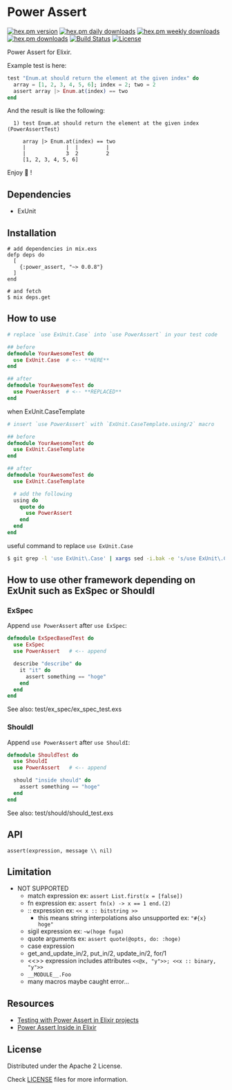 # Power Assert

[![hex.pm version](https://img.shields.io/hexpm/v/power_assert.svg)](https://hex.pm/packages/power_assert) [![hex.pm daily downloads](https://img.shields.io/hexpm/dd/power_assert.svg)](https://hex.pm/packages/power_assert) [![hex.pm weekly downloads](https://img.shields.io/hexpm/dw/power_assert.svg)](https://hex.pm/packages/power_assert) [![hex.pm downloads](https://img.shields.io/hexpm/dt/power_assert.svg)](https://hex.pm/packages/power_assert) [![Build Status](https://travis-ci.org/ma2gedev/power_assert_ex.svg?branch=master)](https://travis-ci.org/ma2gedev/power_assert_ex) [![License](https://img.shields.io/hexpm/l/power_assert.svg)](http://www.apache.org/licenses/LICENSE-2.0)

Power Assert for Elixir.

Example test is here:

```elixir
test "Enum.at should return the element at the given index" do
  array = [1, 2, 3, 4, 5, 6]; index = 2; two = 2
  assert array |> Enum.at(index) == two
end
```

And the result is like the following:

```
  1) test Enum.at should return the element at the given index (PowerAssertTest)

     array |> Enum.at(index) == two
     |             |  |         |
     |             3  2         2
     [1, 2, 3, 4, 5, 6]
```

Enjoy :muscle: !

## Dependencies

- ExUnit

## Installation

```
# add dependencies in mix.exs
defp deps do
  [
    {:power_assert, "~> 0.0.8"}
  ]
end

# and fetch
$ mix deps.get
```

## How to use

```elixir
# replace `use ExUnit.Case` into `use PowerAssert` in your test code

## before
defmodule YourAwesomeTest do
  use ExUnit.Case  # <-- **HERE**
end

## after
defmodule YourAwesomeTest do
  use PowerAssert  # <-- **REPLACED**
end
```

when ExUnit.CaseTemplate

```elixir
# insert `use PowerAssert` with `ExUnit.CaseTemplate.using/2` macro

## before
defmodule YourAwesomeTest do
  use ExUnit.CaseTemplate
end

## after
defmodule YourAwesomeTest do
  use ExUnit.CaseTemplate

  # add the following
  using do
    quote do
      use PowerAssert
    end
  end
end
```

useful command to replace `use ExUnit.Case`

```bash
$ git grep -l 'use ExUnit\.Case' | xargs sed -i.bak -e 's/use ExUnit\.Case/use PowerAssert/g'
```

## How to use other framework depending on ExUnit such as ExSpec or ShouldI

### ExSpec

Append `use PowerAssert` after `use ExSpec`:

```elixir
defmodule ExSpecBasedTest do
  use ExSpec
  use PowerAssert   # <-- append

  describe "describe" do
    it "it" do
      assert something == "hoge"
    end
  end
end
```

See also: test/ex_spec/ex_spec_test.exs

### ShouldI

Append `use PowerAssert` after `use ShouldI`:

```elixir
defmodule ShouldTest do
  use ShouldI
  use PowerAssert   # <-- append

  should "inside should" do
    assert something == "hoge"
  end
end
```

See also: test/should/should_test.exs

## API

```
assert(expression, message \\ nil)
```

## Limitation

- NOT SUPPORTED
  - match expression ex: `assert List.first(x = [false])`
  - fn expression ex: `assert fn(x) -> x == 1 end.(2)`
  - :: expression ex: `<< x :: bitstring >>`
    - this means string interpolations also unsupported ex: `"#{x} hoge"`
  - sigil expression ex: `~w(hoge fuga)`
  - quote arguments ex: `assert quote(@opts, do: :hoge)`
  - case expression
  - get_and_update_in/2, put_in/2, update_in/2, for/1
  - <<>> expression includes attributes `<<@x, "y">>; <<x :: binary, "y">>`
  - `__MODULE__.Foo`
  - many macros maybe caught error...

## Resources

- [Testing with Power Assert in Elixir projects](http://qiita.com/ma2ge/items/29115d0afbf97a092783)
- [Power Assert Inside in Elixir](https://speakerdeck.com/ma2gedev/power-assert-inside-in-elixir)

## License

Distributed under the Apache 2 License.

Check [LICENSE](LICENSE) files for more information.

